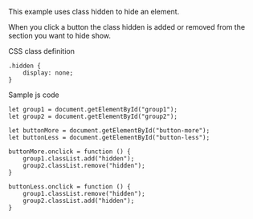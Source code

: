 This example uses class hidden to hide an element.

When you click a button the class hidden is added or removed from the section you want to hide show.


CSS class definition
```
.hidden {
    display: none;
}

```

Sample js code

```
let group1 = document.getElementById("group1");
let group2 = document.getElementById("group2");

let buttonMore = document.getElementById("button-more");
let buttonLess = document.getElementById("button-less");

buttonMore.onclick = function () {
    group1.classList.add("hidden");
    group2.classList.remove("hidden");
}

buttonLess.onclick = function () {
    group1.classList.remove("hidden");
    group2.classList.add("hidden");
}

```